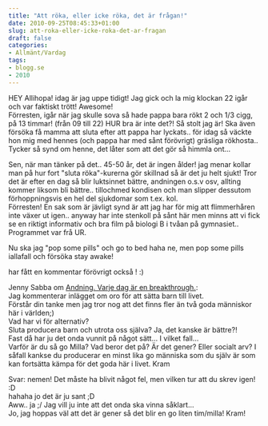 ```yaml
---
title: "Att röka, eller icke röka, det är frågan!"
date: 2010-09-25T08:45:33+01:00
slug: att-roka-eller-icke-roka-det-ar-fragan
draft: false
categories:
- Allmänt/Vardag
tags:
- blogg.se
- 2010
---
```

HEY Allihopa! idag är jag uppe tidigt! Jag gick och la mig klockan 22 igår och var faktiskt trött! Awesome!  
Förresten, igår när jag skulle sova så hade pappa bara rökt 2 och 1/3 cigg, på 13 timmar! (från 09 till 22) HUR bra är inte det?! Så stolt jag är! Ska även försöka få mamma att sluta efter att pappa har lyckats.. för idag så väckte hon mig med hennes (och pappa har med sånt förövrigt) gräsliga rökhosta.. Tycker så synd om henne, det låter som att det gör så himmla ont...  
  
Sen, när man tänker på det.. 45-50 år, det är ingen ålder! jag menar kollar man på hur fort "sluta röka"-kurerna gör skillnad så är det ju helt sjukt! Tror det är efter en dag så blir luktsinnet bättre, andningen o.s.v osv, allting kommer liksom bli bättre.. tillochmed kondisen och man slipper dessutom förhoppningsvis en hel del sjukdomar som t.ex. kol.  
Förresten! En sak som är jävligt synd är att jag har för mig att flimmerhåren inte växer ut igen.. anyway har inte stenkoll på sånt här men minns att vi fick se en riktigt informativ och bra film på biologi B i tvåan på gymnasiet.. Programmet var frå UR.  
  
  
Nu ska jag "pop some pills" och go to bed haha ne, men pop some pills iallafall och försöka stay awake!  
  
  
har fått en kommentar förövrigt också ! :)  
  
  
  
Jenny Sabba om [Andning. Varje dag är en breakthrough.](http://camillalovgren.blogg.se/2010/september/andning-varje-dag-ar-en-breakthrough.html):  
Jag kommenterar inlägget om oro för att sätta barn till livet.  
Förstår din tanke men jag tror nog att det finns fler än två goda människor här i världen;)  
Vad har vi för alternativ?  
Sluta producera barn och utrota oss själva? Ja, det kanske är bättre?!  
Fast då har ju det onda vunnit på något sätt... I vilket fall...  
Varför är du så go Milla? Vad beror det på? Är det gener? Eller socialt arv? I såfall kankse du producerar en minst lika go människa som du själv är som kan fortsätta kämpa för det goda här i livet. Kram  
  
Svar: nemen! Det måste ha blivit något fel, men vilken tur att du skrev igen! :D  
hahaha jo det är ju sant ;D  
Aww.. ja ;/ Jag vill ju inte att det onda ska vinna såklart...  
Jo, jag hoppas väl att det är gener så det blir en go liten tim/milla! Kram!